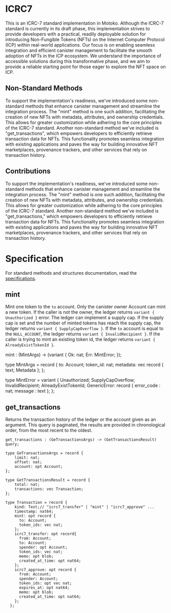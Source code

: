 # ICRC7

This is an ICRC-7 standard implementation in Motoko. Although the ICRC-7 standard is currently in its draft phase, this implementation strives to provide developers with a practical, readily deployable solution for introducing Non-Fungible Tokens (NFTs) on the Internet Computer Protocol (ICP) within real-world applications. Our focus is on enabling seamless integration and efficient canister management to facilitate the smooth adoption of NFTs in the ICP ecosystem. We understand the importance of accessible solutions during this transformative phase, and we aim to provide a reliable starting point for those eager to explore the NFT space on ICP.

## Non-Standard Methods

To support the implementation's readiness, we've introduced some non-standard methods that enhance canister management and streamline the integration process. The "mint" method is one such addition, facilitating the creation of new NFTs with metadata, attributes, and ownership credentials. This allows for greater customization while adhering to the core principles of the ICRC-7 standard. Another non-standard method we've included is "get_transactions", which empowers developers to efficiently retrieve transaction data for NFTs. This functionality promotes seamless integration with existing applications and paves the way for building innovative NFT marketplaces, provenance trackers, and other services that rely on transaction history.

## Contributions

To support the implementation's readiness, we've introduced some non-standard methods that enhance canister management and streamline the integration process. The "mint" method is one such addition, facilitating the creation of new NFTs with metadata, attributes, and ownership credentials. This allows for greater customization while adhering to the core principles of the ICRC-7 standard. Another non-standard method we've included is "get_transactions," which empowers developers to efficiently retrieve transaction data for NFTs. This functionality promotes seamless integration with existing applications and paves the way for building innovative NFT marketplaces, provenance trackers, and other services that rely on transaction history.

# Specification

For standard methods and structures documentation, read the [specifications](https://github.com/dfinity/ICRC/blob/main/ICRCs/ICRC-7/ICRC-7.md).

## mint

Mint one token to the `to` account. Only the canister owner Account can mint a new token.
If the caller is not the owner, the ledger returns `variant { Unauthorized }` error.
The ledger can implement a supply cap. If the supply cap is set and the number of minted tokens has reach the supply cap, the ledger returns `variant { SupplyCapOverflow }`.
If the `to` account is equal to the `NULL_ACCOUNT`, the ledger returns `variant { InvalidRecipient }`.
If the caller is trying to mint an existing token id, the ledger returns `variant { AlreadyExistTokenId }`.

mint : (MintArgs) -> (variant { Ok: nat; Err: MintError; });

type MintArgs = record {
    to: Account;
    token_id: nat;
    metadata: vec record { text; Metadata };
};

type MintError = variant {
    Unauthorized;
    SupplyCapOverflow;
    InvalidRecipient;
    AlreadyExistTokenId;
    GenericError: record { error_code : nat; message : text };
};

## get_transactions

Returns the transaction history of the ledger or  the account given as an argument. This query is paginated, the results are provided in chronological order, from the most recent to the oldest.

```candid "Methods" +=
get_transactions : (GeTransactionsArgs) -> (GetTransactionsResult) query;
```

```candid "Type definitions" +=
type GeTransactionsArgs = record {
    limit: nat;
    offset: nat;
    account: opt Account;
};

type GetTransactionsResult = record {
    total: nat;
    transactions: vec Transaction;
};

type Transaction = record {
    kind: Text;// "icrc7_transfer" | "mint" | "icrc7_approve" ...
    timestamp: nat64;
    mint: opt record {
      to: Account;
      token_ids: vec nat;
    };
    icrc7_transfer: opt record{
      from: Account;
      to: Account;
      spender: opt Account;
      token_ids: vec nat;
      memo: opt blob;
      created_at_time: opt nat64;
    };
    icrc7_approve: opt record {
      from: Account;
      spender: Account;
      token_ids: opt vec nat;
      expires_at: opt nat64;
      memo: opt blob;
      created_at_time: opt nat64;
    };
  };
```
